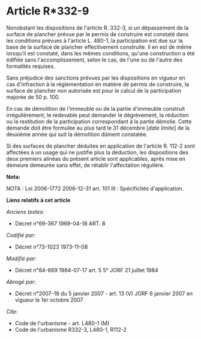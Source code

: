 # Article R*332-9

Nonobstant les dispositions de l'article R. 332-3, si un dépassement de la surface de plancher prévue par le permis de
construire est constaté dans les conditions prévues à l'article L. 480-1, la participation est due sur la base de la surface
de plancher effectivement construite. Il en est de même lorsqu'il est constaté, dans les mêmes conditions, qu'une
construction a été édifiée sans l'accomplissement, selon le cas, de l'une ou de l'autre des formalités requises.

Sans préjudice des sanctions prévues par les dispositions en vigueur en cas d'infraction à la réglementation en matière de
permis de construire, la surface de plancher non autorisée est pour le calcul de la participation majorée de 50 p. 100.

En cas de démolition de l'immeuble ou de la partie d'immeuble construit irrégulièrement, le redevable peut demander le
dégrèvement, la réduction ou la restitution de la participation correspondant à la partie démolie. Cette demande doit être
formulée au plus tard le 31 décembre [*date limite*] de la deuxième année qui suit la démolition dûment constatée.

Si des surfaces de plancher déduites en application de l'article R. 112-2 sont affectées à un usage qui ne justifie plus la
déduction, les dispositions des deux premiers alinéas du présent article sont applicables, après mise en demeure demeurée
sans effet, de rétablir l'affectation régulière.

**Nota:**

NOTA : Loi 2006-1772 2006-12-31 art. 101 III : Spécificités d'application.

**Liens relatifs à cet article**

_Anciens textes_:

  - Décret n°69-367 1969-04-18 ART. 8

_Codifié par_:

  - Décret n°73-1023 1973-11-08

_Modifié par_:

  - Décret n°84-669 1984-07-17 art. 5 5° JORF 21 juillet 1984

_Abrogé par_:

  - Décret n°2007-18 du 5 janvier 2007 - art. 13 (V) JORF 6 janvier 2007 en vigueur le 1er octobre 2007

_Cite_:

  - Code de l'urbanisme - art. L480-1 (M)
  - Code de l'urbanisme R332-3, L480-1, R112-2
